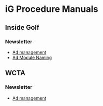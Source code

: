iG Procedure Manuals
====================

Inside Golf
-----------

### Newsletter
+ [Ad management](https://github.com/igdesign/manuals/tree/master/iG_Newsletter)
+ [Ad Module Naming](https://github.com/igdesign/manuals/tree/master/iG_Module_Naming)


WCTA
----

### Newsletter
+ [Ad management](https://github.com/igdesign/manuals/tree/master/WCTA_Newsletter)
